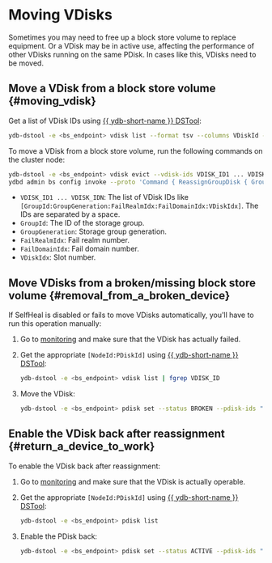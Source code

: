 # Moving VDisks

Sometimes you may need to free up a block store volume to replace equipment. Or a VDisk may be in active use, affecting the performance of other VDisks running on the same PDisk. In cases like this, VDisks need to be moved.

## Move a VDisk from a block store volume {#moving_vdisk}

Get a list of VDisk IDs using [{{ ydb-short-name }} DSTool](../../administration/ydb-dstool-overview.md):

```bash
ydb-dstool -e <bs_endpoint> vdisk list --format tsv --columns VDiskId --no-header
```

To move a VDisk from a block store volume, run the following commands on the cluster node:

```bash
ydb-dstool -e <bs_endpoint> vdisk evict --vdisk-ids VDISK_ID1 ... VDISK_IDN
ydbd admin bs config invoke --proto 'Command { ReassignGroupDisk { GroupId: <Storage group ID> GroupGeneration: <Storage group generation> FailRealmIdx: <FailRealm> FailDomainIdx: <FailDomain> VDiskIdx: <Slot number> } }'
```

* `VDISK_ID1 ... VDISK_IDN`: The list of VDisk IDs like `[GroupId:GroupGeneration:FailRealmIdx:FailDomainIdx:VDiskIdx]`. The IDs are separated by a space.
* `GroupId`: The ID of the storage group.
* `GroupGeneration`: Storage group generation.
* `FailRealmIdx`: Fail realm number.
* `FailDomainIdx`: Fail domain number.
* `VDiskIdx`: Slot number.

## Move VDisks from a broken/missing block store volume {#removal_from_a_broken_device}

If SelfHeal is disabled or fails to move VDisks automatically, you'll have to run this operation manually:

1. Go to [monitoring](../../maintenance/embedded_monitoring/ydb_monitoring.md) and make sure that the VDisk has actually failed.
1. Get the appropriate `[NodeId:PDiskId]` using [{{ ydb-short-name }} DSTool](../../administration/ydb-dstool-overview.md):

   ```bash
   ydb-dstool -e <bs_endpoint> vdisk list | fgrep VDISK_ID
   ```

1. Move the VDisk:

   ```bash
   ydb-dstool -e <bs_endpoint> pdisk set --status BROKEN --pdisk-ids "[NodeId:PDiskId]"
   ```

## Enable the VDisk back after reassignment {#return_a_device_to_work}

To enable the VDisk back after reassignment:

1. Go to [monitoring](../../maintenance/embedded_monitoring/ydb_monitoring.md) and make sure that the VDisk is actually operable.
1. Get the appropriate `[NodeId:PDiskId]` using [{{ ydb-short-name }} DSTool](../../administration/ydb-dstool-overview.md):

   ```bash
   ydb-dstool -e <bs_endpoint> pdisk list
   ```

1. Enable the PDisk back:

   ```bash
   ydb-dstool -e <bs_endpoint> pdisk set --status ACTIVE --pdisk-ids "[NodeId:PDiskId]"
   ```
